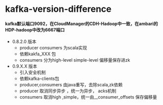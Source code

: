 # kafka-version-difference
#### kafka默认端口9092，在CloudManager的CDH-Hadoop中一致，在ambari的HDP-hadoop中改为6667端口
- 0.8.2.0 版本
    - producer consumers  为scala实现
    - 依赖kakfa_XXX 包
    - consumers 分为high-level simple-level 偏移量保存进zk
- 0.9.X.X 版本
    - 引入安全机制
    - 依赖kafka-clients包
    - producer,consumers 由java重写，去除scala,zk依赖
    - producer 取消同步异步 ，统一为异步， acks机制
    - consumers 取消high ,simple，统一由__consumer_offsets 保存偏移量
    
